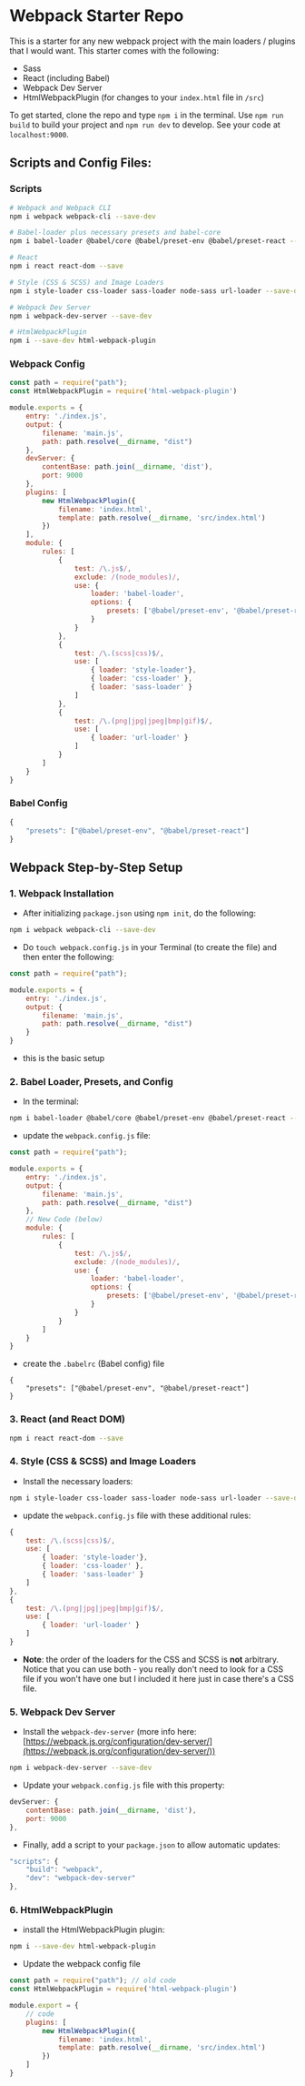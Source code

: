 # Webpack Starter Repo

This is a starter for any new webpack project with the main loaders / plugins that I would want. This starter comes with the following:
- Sass
- React (including Babel)
- Webpack Dev Server
- HtmlWebpackPlugin (for changes to your `index.html` file in `/src`)

To get started, clone the repo and type `npm i` in the terminal. Use `npm run build` to build your project and `npm run dev` to develop. See your code at `localhost:9000`. 

## Scripts and Config Files:

### Scripts

```sh
# Webpack and Webpack CLI
npm i webpack webpack-cli --save-dev

# Babel-loader plus necessary presets and babel-core
npm i babel-loader @babel/core @babel/preset-env @babel/preset-react --save-dev

# React
npm i react react-dom --save

# Style (CSS & SCSS) and Image Loaders
npm i style-loader css-loader sass-loader node-sass url-loader --save-dev

# Webpack Dev Server
npm i webpack-dev-server --save-dev

# HtmlWebpackPlugin
npm i --save-dev html-webpack-plugin
```

### Webpack Config

```js
const path = require("path");
const HtmlWebpackPlugin = require('html-webpack-plugin')

module.exports = {
    entry: './index.js',
    output: {
        filename: 'main.js',
        path: path.resolve(__dirname, "dist")
    },
    devServer: {
        contentBase: path.join(__dirname, 'dist'),
        port: 9000
    },
    plugins: [
        new HtmlWebpackPlugin({
            filename: 'index.html',
            template: path.resolve(__dirname, 'src/index.html')
        })
    ],
    module: {
        rules: [
            {
                test: /\.js$/,
                exclude: /(node_modules)/,
                use: {
                    loader: 'babel-loader',
                    options: {
                        presets: ['@babel/preset-env', '@babel/preset-react']
                    }
                }
            },
            {
                test: /\.(scss|css)$/,
                use: [
                    { loader: 'style-loader'},
                    { loader: 'css-loader' },
                    { loader: 'sass-loader' }
                ]
            },
            {
                test: /\.(png|jpg|jpeg|bmp|gif)$/,
                use: [
                    { loader: 'url-loader' }
                ]
            }
        ]
    } 
}
```

### Babel Config

```js
{
    "presets": ["@babel/preset-env", "@babel/preset-react"]
}
```

## Webpack Step-by-Step Setup

### 1. Webpack Installation

- After initializing `package.json` using `npm init`, do the following:

```sh
npm i webpack webpack-cli --save-dev
```
- Do `touch webpack.config.js` in your Terminal (to create the file) and then enter the following:

```js
const path = require("path");

module.exports = {
    entry: './index.js',
    output: {
        filename: 'main.js',
        path: path.resolve(__dirname, "dist")
    }
}
```
- this is the basic setup

### 2. Babel Loader, Presets, and Config

- In the terminal:

```sh
npm i babel-loader @babel/core @babel/preset-env @babel/preset-react --save-dev
```
- update the `webpack.config.js` file:

```js
const path = require("path");

module.exports = {
    entry: './index.js',
    output: {
        filename: 'main.js',
        path: path.resolve(__dirname, "dist")
    },
    // New Code (below)
    module: {
        rules: [
            {
                test: /\.js$/,
                exclude: /(node_modules)/,
                use: {
                    loader: 'babel-loader',
                    options: {
                        presets: ['@babel/preset-env', '@babel/preset-react']
                    }
                }
            }
        ]
    } 
}
```
- create the `.babelrc` (Babel config) file

```
{
    "presets": ["@babel/preset-env", "@babel/preset-react"]
}
```

### 3. React (and React DOM)

```sh
npm i react react-dom --save
```

### 4. Style (CSS & SCSS) and Image Loaders

- Install the necessary loaders:

```sh
npm i style-loader css-loader sass-loader node-sass url-loader --save-dev
```
- update the `webpack.config.js` file with these additional rules:

```js
{
    test: /\.(scss|css)$/,
    use: [
        { loader: 'style-loader'},
        { loader: 'css-loader' },
        { loader: 'sass-loader' }
    ]
},
{
    test: /\.(png|jpg|jpeg|bmp|gif)$/,
    use: [
        { loader: 'url-loader' }
    ]
}
```

- **Note**: the order of the loaders for the CSS and SCSS is **not** arbitrary. Notice that you can use both - you really don't need to look for a CSS file if you won't have one but I included it here just in case there's a CSS file.

### 5. Webpack Dev Server

- Install the `webpack-dev-server` (more info here: [https://webpack.js.org/configuration/dev-server/](https://webpack.js.org/configuration/dev-server/))

```sh
npm i webpack-dev-server --save-dev
```
- Update your `webpack.config.js` file with this property:

```js
devServer: {
    contentBase: path.join(__dirname, 'dist'),
    port: 9000
},
```

- Finally, add a script to your `package.json` to allow automatic updates:

```js
"scripts": {
    "build": "webpack",
    "dev": "webpack-dev-server"
},
```

### 6. HtmlWebpackPlugin

- install the HtmlWebpackPlugin plugin:

```sh
npm i --save-dev html-webpack-plugin
```
- Update the webpack config file

```js
const path = require("path"); // old code
const HtmlWebpackPlugin = require('html-webpack-plugin')

module.export = {
    // code
    plugins: [
        new HtmlWebpackPlugin({
            filename: 'index.html',
            template: path.resolve(__dirname, 'src/index.html')
        })
    ]
}
```


